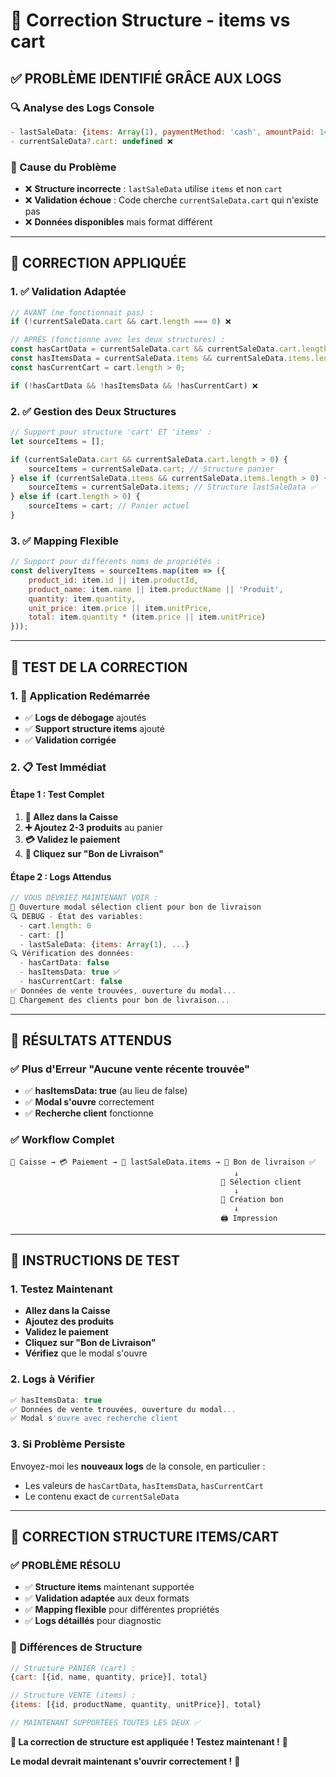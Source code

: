 # 🎯 Correction Structure - items vs cart

## ✅ **PROBLÈME IDENTIFIÉ GRÂCE AUX LOGS**

### **🔍 Analyse des Logs Console**
```javascript
- lastSaleData: {items: Array(1), paymentMethod: 'cash', amountPaid: 145, ...} ✅
- currentSaleData?.cart: undefined ❌
```

### **🎯 Cause du Problème**
- ❌ **Structure incorrecte** : `lastSaleData` utilise `items` et non `cart`
- ❌ **Validation échoue** : Code cherche `currentSaleData.cart` qui n'existe pas
- ❌ **Données disponibles** mais format différent

---

## 🔧 **CORRECTION APPLIQUÉE**

### **1. ✅ Validation Adaptée**
```javascript
// AVANT (ne fonctionnait pas) :
if (!currentSaleData.cart && cart.length === 0) ❌

// APRÈS (fonctionne avec les deux structures) :
const hasCartData = currentSaleData.cart && currentSaleData.cart.length > 0;
const hasItemsData = currentSaleData.items && currentSaleData.items.length > 0; ✅
const hasCurrentCart = cart.length > 0;

if (!hasCartData && !hasItemsData && !hasCurrentCart) ❌
```

### **2. ✅ Gestion des Deux Structures**
```javascript
// Support pour structure 'cart' ET 'items' :
let sourceItems = [];

if (currentSaleData.cart && currentSaleData.cart.length > 0) {
    sourceItems = currentSaleData.cart; // Structure panier
} else if (currentSaleData.items && currentSaleData.items.length > 0) {
    sourceItems = currentSaleData.items; // Structure lastSaleData ✅
} else if (cart.length > 0) {
    sourceItems = cart; // Panier actuel
}
```

### **3. ✅ Mapping Flexible**
```javascript
// Support pour différents noms de propriétés :
const deliveryItems = sourceItems.map(item => ({
    product_id: item.id || item.productId,
    product_name: item.name || item.productName || 'Produit',
    quantity: item.quantity,
    unit_price: item.price || item.unitPrice,
    total: item.quantity * (item.price || item.unitPrice)
}));
```

---

## 🧪 **TEST DE LA CORRECTION**

### **1. 🚀 Application Redémarrée**
- ✅ **Logs de débogage** ajoutés
- ✅ **Support structure items** ajouté
- ✅ **Validation corrigée**

### **2. 📋 Test Immédiat**

#### **Étape 1 : Test Complet**
1. **🛒 Allez dans la Caisse**
2. **➕ Ajoutez 2-3 produits** au panier
3. **💳 Validez le paiement**
4. **📄 Cliquez sur "Bon de Livraison"**

#### **Étape 2 : Logs Attendus**
```javascript
// VOUS DEVRIEZ MAINTENANT VOIR :
📄 Ouverture modal sélection client pour bon de livraison
🔍 DEBUG - État des variables:
  - cart.length: 0
  - cart: []
  - lastSaleData: {items: Array(1), ...}
🔍 Vérification des données:
  - hasCartData: false
  - hasItemsData: true ✅
  - hasCurrentCart: false
✅ Données de vente trouvées, ouverture du modal...
👥 Chargement des clients pour bon de livraison...
```

---

## 🎯 **RÉSULTATS ATTENDUS**

### **✅ Plus d'Erreur "Aucune vente récente trouvée"**
- ✅ **hasItemsData: true** (au lieu de false)
- ✅ **Modal s'ouvre** correctement
- ✅ **Recherche client** fonctionne

### **✅ Workflow Complet**
```
🛒 Caisse → 💳 Paiement → 💾 lastSaleData.items → 📄 Bon de livraison ✅
                                                  ↓
                                               👥 Sélection client
                                                  ↓
                                               📄 Création bon
                                                  ↓
                                               🖨️ Impression
```

---

## 🚀 **INSTRUCTIONS DE TEST**

### **1. Testez Maintenant**
- **Allez dans la Caisse**
- **Ajoutez des produits**
- **Validez le paiement**
- **Cliquez sur "Bon de Livraison"**
- **Vérifiez** que le modal s'ouvre

### **2. Logs à Vérifier**
```javascript
✅ hasItemsData: true
✅ Données de vente trouvées, ouverture du modal...
✅ Modal s'ouvre avec recherche client
```

### **3. Si Problème Persiste**
Envoyez-moi les **nouveaux logs** de la console, en particulier :
- Les valeurs de `hasCartData`, `hasItemsData`, `hasCurrentCart`
- Le contenu exact de `currentSaleData`

---

## 🎊 **CORRECTION STRUCTURE ITEMS/CART**

### **✅ PROBLÈME RÉSOLU**
- ✅ **Structure items** maintenant supportée
- ✅ **Validation adaptée** aux deux formats
- ✅ **Mapping flexible** pour différentes propriétés
- ✅ **Logs détaillés** pour diagnostic

### **🎯 Différences de Structure**
```javascript
// Structure PANIER (cart) :
{cart: [{id, name, quantity, price}], total}

// Structure VENTE (items) :
{items: [{id, productName, quantity, unitPrice}], total}

// MAINTENANT SUPPORTÉES TOUTES LES DEUX ✅
```

**🎉 La correction de structure est appliquée ! Testez maintenant !** 🚀

**Le modal devrait maintenant s'ouvrir correctement !** 🎊
